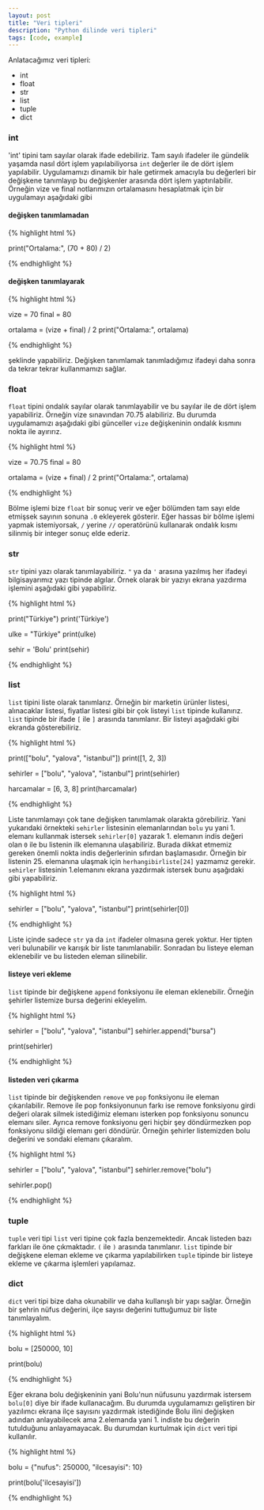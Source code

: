 ```yaml
---
layout: post
title: "Veri tipleri"
description: "Python dilinde veri tipleri"
tags: [code, example]
---
```


Anlatacağımız veri tipleri:
* int
* float
* str
* list
* tuple
* dict

### int
'int' tipini tam sayılar olarak ifade edebiliriz. Tam sayılı ifadeler ile gündelik yaşamda nasıl dört işlem yapılabiliyorsa `int` değerler ile de dört işlem yapılabilir. Uygulamamızı dinamik bir hale getirmek amacıyla bu değerleri bir değişkene tanımlayıp bu değişkenler arasında dört işlem yaptırılabilir. Örneğin vize ve final notlarımızın ortalamasını hesaplatmak için bir uygulamayı aşağıdaki gibi

#### değişken tanımlamadan

{% highlight html %}

print("Ortalama:", (70 + 80) / 2)

{% endhighlight %}

#### değişken tanımlayarak

{% highlight html %}

vize = 70
final = 80

ortalama = (vize + final) / 2
print("Ortalama:", ortalama)

{% endhighlight %}

şeklinde yapabiliriz. Değişken tanımlamak tanımladığımız ifadeyi daha sonra da tekrar tekrar kullanmamızı sağlar.

### float
`float` tipini ondalık sayılar olarak tanımlayabilir ve bu sayılar ile de dört işlem yapabiliriz. Örneğin vize sınavından 70.75 alabiliriz. Bu durumda uygulamamızı aşağıdaki gibi günceller `vize` değişkeninin ondalık kısmını nokta ile ayırırız.

{% highlight html %}

vize = 70.75
final = 80

ortalama = (vize + final) / 2
print("Ortalama:", ortalama)

{% endhighlight %}

Bölme işlemi bize `float` bir sonuç verir ve eğer bölümden tam sayı elde etmişsek sayının sonuna `.0` ekleyerek gösterir. Eğer hassas bir bölme işlemi yapmak istemiyorsak, `/` yerine `//` operatörünü kullanarak ondalık kısmı silinmiş bir integer sonuç elde ederiz.

### str
`str` tipini yazı olarak tanımlayabiliriz. `"` ya da `'` arasına yazılmış her ifadeyi bilgisayarımız yazı tipinde algılar. Örnek olarak bir yazıyı ekrana yazdırma işlemini aşağıdaki gibi yapabiliriz.

{% highlight html %}

print("Türkiye")
print('Türkiye')

ulke = "Türkiye"
print(ulke)

sehir = 'Bolu'
print(sehir)

{% endhighlight %}

### list
`list` tipini liste olarak tanımlarız. Örneğin bir marketin ürünler listesi, alınacaklar listesi, fiyatlar listesi gibi bir çok listeyi `list` tipinde kullanırız. `list` tipinde bir ifade `[` ile `]` arasında tanımlanır. Bir listeyi aşağıdaki gibi  ekranda gösterebiliriz.

{% highlight html %}

print(["bolu", "yalova", "istanbul"])
print([1, 2, 3])

sehirler = ["bolu", "yalova", "istanbul"]
print(sehirler)

harcamalar = [6, 3, 8]
print(harcamalar)

{% endhighlight %}

Liste tanımlamayı çok tane değişken tanımlamak olarakta görebiliriz. Yani yukarıdaki örnekteki `sehirler` listesinin elemanlarından `bolu` yu yani 1. elemanı kullanmak istersek `sehirler[0]` yazarak 1. elemanın indis değeri olan `0` ile bu listenin ilk elemanına ulaşabiliriz. Burada dikkat etmemiz gereken önemli nokta indis değerlerinin sıfırdan başlamasıdır. Örneğin bir listenin 25. elemanına ulaşmak için `herhangibirliste[24]` yazmamız gerekir. `sehirler` listesinin 1.elemanını ekrana yazdırmak istersek bunu aşağıdaki gibi yapabiliriz.

{% highlight html %}

sehirler = ["bolu", "yalova", "istanbul"]
print(sehirler[0])

{% endhighlight %}

Liste içinde sadece `str` ya da `int` ifadeler olmasına gerek yoktur. Her tipten veri bulunabilir ve karışık bir liste tanımlanabilir. Sonradan bu listeye eleman eklenebilir ve bu listeden eleman silinebilir.

#### listeye veri ekleme
`list` tipinde bir değişkene `append` fonksiyonu ile eleman eklenebilir. Örneğin şehirler listemize bursa değerini ekleyelim.

{% highlight html %}

sehirler = ["bolu", "yalova", "istanbul"]
sehirler.append("bursa")

print(sehirler)

{% endhighlight %}

#### listeden veri çıkarma
`list` tipinde bir değişkenden `remove` ve `pop` fonksiyonu ile eleman çıkarılabilir. Remove  ile pop fonksiyonunun farkı ise remove fonksiyonu girdi değeri olarak silmek istediğimiz elemanı isterken pop fonksiyonu sonuncu elemanı siler. Ayrıca remove fonksiyonu geri hiçbir şey döndürmezken pop fonksiyonu sildiği elemanı geri döndürür. Örneğin şehirler listemizden bolu değerini ve sondaki elemanı çıkaralım.

{% highlight html %}

sehirler = ["bolu", "yalova", "istanbul"]
sehirler.remove("bolu")

sehirler.pop()

{% endhighlight %}

### tuple
`tuple` veri tipi `list` veri tipine çok fazla benzemektedir. Ancak listeden bazı farkları ile öne çıkmaktadır. `(` ile `)` arasında tanımlanır. `list` tipinde bir değişkene eleman ekleme ve çıkarma yapılabilirken `tuple` tipinde bir listeye ekleme ve çıkarma işlemleri yapılamaz.


### dict
`dict` veri tipi bize daha okunabilir ve daha kullanışlı bir yapı sağlar. Örneğin bir şehrin nüfus değerini, ilçe sayısı değerini tuttuğumuz bir liste tanımlayalım.

{% highlight html %}

bolu = [250000, 10]

print(bolu)

{% endhighlight %}

Eğer ekrana bolu değişkeninin yani Bolu'nun nüfusunu yazdırmak istersem `bolu[0]` diye bir ifade kullanacağım. Bu durumda uygulamamızı geliştiren bir yazılımcı ekrana ilçe sayısını yazdırmak istediğinde Bolu ilini değişken adından anlayabilecek ama 2.elemanda yani 1. indiste bu değerin tutulduğunu anlayamayacak. Bu durumdan kurtulmak için `dict` veri tipi kullanılır.

{% highlight html %}

bolu = {"nufus": 250000, "ilcesayisi": 10}

print(bolu['ilcesayisi'])

{% endhighlight %}